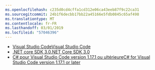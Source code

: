 ```yaml
---
ms.openlocfilehash: c235d0cd4cffa1cd312e06ca43eeb87f9c22ca31
ms.sourcegitcommit: 24b1f6decbb17bb22a45166e5fdb0845c65af498
ms.translationtype: MT
ms.contentlocale: fr-FR
ms.lasthandoff: 03/01/2019
ms.locfileid: "57046396"
---
```

* [<span data-ttu-id="38c8b-101">Visual Studio Code</span><span class="sxs-lookup"><span data-stu-id="38c8b-101">Visual Studio Code</span></span>](https://code.visualstudio.com/)
* [<span data-ttu-id="38c8b-102">.NET core SDK 3.0</span><span class="sxs-lookup"><span data-stu-id="38c8b-102">.NET Core SDK 3.0</span></span>](https://dotnet.microsoft.com/download/dotnet-core/3.0)
* [<span data-ttu-id="38c8b-103">C# pour Visual Studio Code version 1.17.1 ou ultérieure</span><span class="sxs-lookup"><span data-stu-id="38c8b-103">C# for Visual Studio Code version 1.17.1 or later</span></span>](https://marketplace.visualstudio.com/items?itemName=ms-vscode.csharp)